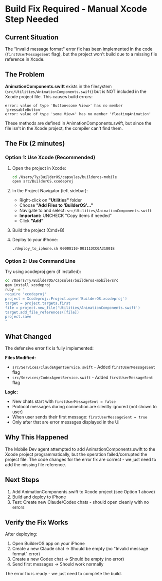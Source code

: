 # Build Fix Required - Manual Xcode Step Needed

## Current Situation

The "Invalid message format" error fix has been implemented in the code (`firstUserMessageSent` flag), but the project won't build due to a missing file reference in Xcode.

## The Problem

**AnimationComponents.swift** exists in the filesystem (`src/Utilities/AnimationComponents.swift`) but is NOT included in the Xcode project file. This causes build errors:

```
error: value of type 'Button<some View>' has no member 'pressableButton'
error: value of type 'some View>' has no member 'floatingAnimation'
```

These methods are defined in AnimationComponents.swift, but since the file isn't in the Xcode project, the compiler can't find them.

## The Fix (2 minutes)

### Option 1: Use Xcode (Recommended)

1. Open the project in Xcode:
   ```bash
   cd /Users/Ty/BuilderOS/capsules/builderos-mobile
   open src/BuilderOS.xcodeproj
   ```

2. In the Project Navigator (left sidebar):
   - Right-click on **"Utilities"** folder
   - Choose **"Add Files to 'BuilderOS'..."**
   - Navigate to and select: `src/Utilities/AnimationComponents.swift`
   - **Important:** UNCHECK "Copy items if needed"
   - Click **"Add"**

3. Build the project (Cmd+B)

4. Deploy to your iPhone:
   ```bash
   ./deploy_to_iphone.sh 00008110-00111DCC0A31801E
   ```

### Option 2: Use Command Line

Try using xcodeproj gem (if installed):
```bash
cd /Users/Ty/BuilderOS/capsules/builderos-mobile/src
gem install xcodeproj
ruby -e "
require 'xcodeproj'
project = Xcodeproj::Project.open('BuilderOS.xcodeproj')
target = project.targets.first
file = project.new_file('Utilities/AnimationComponents.swift')
target.add_file_references([file])
project.save
"
```

## What Changed

The defensive error fix is fully implemented:

**Files Modified:**
- `src/Services/ClaudeAgentService.swift` - Added `firstUserMessageSent` flag
- `src/Services/CodexAgentService.swift` - Added `firstUserMessageSent` flag

**Logic:**
- New chats start with `firstUserMessageSent = false`
- Protocol messages during connection are silently ignored (not shown to user)
- When user sends their first message: `firstUserMessageSent = true`
- Only after that are error messages displayed in the UI

## Why This Happened

The Mobile Dev agent attempted to add AnimationComponents.swift to the Xcode project programmatically, but the operation failed/corrupted the project file. The code changes for the error fix are correct - we just need to add the missing file reference.

## Next Steps

1. Add AnimationComponents.swift to Xcode project (see Option 1 above)
2. Build and deploy to iPhone
3. Test: Create new Claude/Codex chats - should open cleanly with no errors

## Verify the Fix Works

After deploying:
1. Open BuilderOS app on your iPhone
2. Create a new Claude chat → Should be empty (no "Invalid message format" error)
3. Create a new Codex chat → Should be empty (no error)
4. Send first messages → Should work normally

The error fix is ready - we just need to complete the build.
